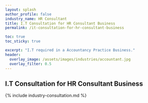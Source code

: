 ```yaml
---
layout: splash 
author_profile: false 
industry_name: HR Consultant
title: I.T Consultation for HR Consultant Business
permalink: /it-consultation-for-hr-consultant-business

toc: true
toc_sticky: true

excerpt: "I.T required in a Accountancy Practice Business."
header:
  overlay_image: /assets/images/industries/accountant.jpg
  overlay_filter: 0.5 
---
```


## I.T Consultation for HR Consultant Business

{% include industry-consultation.md %}
